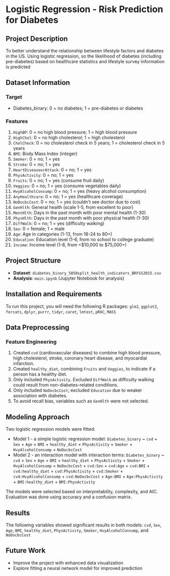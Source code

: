 # Logistic Regression - Risk Prediction for Diabetes

## Project Description
To better understand the relationship between lifestyle factors and diabetes in the US. Using logistic regression, so the likelihood of diabetes (including pre-diabetes) based on healthcare statistics and lifestyle survey information is predicted

## Dataset Information
### Target
* Diabetes_binary: 0 = no diabetes; 1 = pre-diabetes or diabetes
### Features
1.	`HighBP`: 0 = no high blood pressure; 1 = high blood pressure
2.	`HighChol`: 0 = no high cholesterol; 1 = high cholesterol
3.	`CholCheck`: 0 = no cholesterol check in 5 years; 1 = cholesterol check in 5 years
4.	`BMI`: Body Mass Index (integer)
5.	`Smoker`: 0 = no; 1 = yes
6.	`Stroke`: 0 = no; 1 = yes
7.	`HeartDiseaseorAttack`: 0 = no; 1 = yes
8.	`PhysActivity`: 0 = no; 1 = yes
9.	`Fruits`: 0 = no; 1 = yes (consume fruit daily)
10.	`Veggies`: 0 = no; 1 = yes (consume vegetables daily)
11.	`HvyAlcoholConsump`: 0 = no; 1 = yes (heavy alcohol consumption)
12.	`AnyHealthcare`: 0 = no; 1 = yes (healthcare coverage)
13.	`NoDocbcCost`: 0 = no; 1 = yes (couldn’t see doctor due to cost)
14.	`GenHlth`: General health (scale 1-5, from excellent to poor)
15.	`MentHlth`: Days in the past month with poor mental health (1-30)
16.	`PhysHlth`: Days in the past month with poor physical health (1-30)
17.	`DiffWalk`: 0 = no; 1 = yes (difficulty walking)
18.	`Sex`: 0 = female; 1 = male
19.	`Age`: Age in categories (1-13, from 18-24 to 80+)
20.	`Education`: Education level (1-6, from no school to college graduate)
21.	`Income`: Income level (1-8, from <$10,000 to $75,000+)

## Project Structure
* **Dataset**: `diabetes_binary_5050split_health_indicators_BRFSS2015.csv`
* **Analysis**: `main.ipynb` (Jupyter Notebook for analysis)

## Installation and Requirements
To run this project, you will need the following R packages: `glm2`, `ggplot2`, `forcats`, `dplyr`, `purrr`, `tidyr`, `caret`, `lmtest`, `pROC`, `MASS`

## Data Preprocessing
### Feature Engineering
1.	Created `cvd` (cardiovascular diseases) to combine high blood pressure, high cholesterol, stroke, coronary heart disease, and myocardial infarction.
2.	Created `healthy_diet`, combining `Fruits` and `Veggies`, to indicate if a person has a healthy diet.
3.	Only included `PhysActivity`. Excluded `DiffWalk` as difficulty walking could result from non-diabetes-related conditions.
4.	Only included `NoDocbcCost`; excluded `Education` due to weaker association with diabetes.
5.	To avoid recall bias, variables such as `GenHlth` were not selected.

## Modeling Approach
Two logistic regression models were fitted:

* Model 1 - a simple logistic regression model:
 `Diabetes_binary` ~ `cvd` + `Sex` + `Age` + `BMI` + `healthy_diet` + `PhysActivity` + `Smoker` + `HvyAlcoholConsump` + `NoDocbcCost`
* Model 2 - an interaction model with interaction terms:
`Diabetes_binary` ~ `cvd` + `Sex` + `Age` + `BMI` + `healthy_diet` + `PhysActivity` + `Smoker` + `HvyAlcoholConsump` + `NoDocbcCost` + `cvd:Sex` + `cvd:Age` + `cvd:BMI` + `cvd:healthy_diet` + `cvd:PhysActivity` + `cvd:Smoker` + `cvd:HvyAlcoholConsump` + `cvd:NoDocbcCost` + `Age:BMI` + `Age:PhysActivity` + `BMI:healthy_diet` + `BMI:PhysActivity`

The models were selected based on interpretability, complexity, and AIC. Evaluation was done using accuracy and a confusion matrix.

## Results
The following variables showed significant results in both models: `cvd`, `Sex`, `Age`, `BMI`, `healthy_diet`, `PhysActivity`, `Smoker`, `HvyAlcoholConsump`, and `NoDocbcCost`

## Future Work
* Improve the project with enhanced data visualization
* Explore fitting a neural network model for improved prediction

